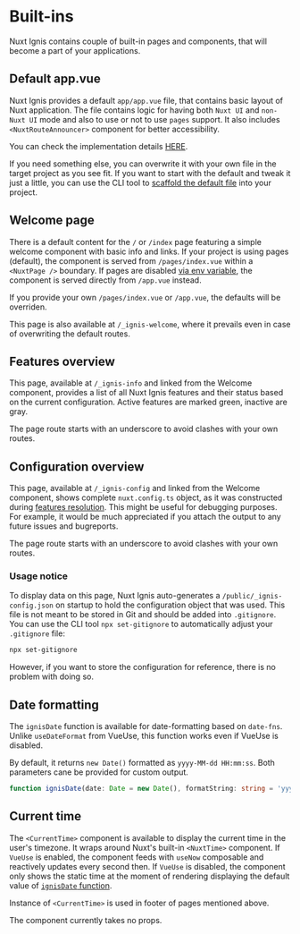 # Built-ins

Nuxt Ignis contains couple of built-in pages and components, that will become a part of your applications.

## Default app.vue

Nuxt Ignis provides a default `app/app.vue` file, that contains basic layout of Nuxt application. The file contains logic for having both `Nuxt UI` and `non-Nuxt UI` mode and also to use or not to use `pages` support. It also includes `<NuxtRouteAnnouncer>` component for better accessibility.

You can check the implementation details [HERE](https://github.com/AloisSeckar/nuxt-ignis/blob/v0.5.1/core/app/app.vue).

If you need something else, you can overwrite it with your own file in the target project as you see fit. If you want to start with the default and tweak it just a little, you can use the CLI tool to [scaffold the default file](/3-12-features-cli.html#set-app-vue) into your project.

## Welcome page

There is a default content for the `/` or `/index` page featuring a simple welcome component with basic info and links. If your project is using pages (default), the component is served from `/pages/index.vue` within a `<NuxtPage />` boundary. If pages are disabled [via env variable](/3-10-features-nuxt.html#pages), the component is served directly from `/app.vue` instead.

If you provide your own `/pages/index.vue` or `/app.vue`, the defaults will be overriden.

This page is also available at `/_ignis-welcome`, where it prevails even in case of overwriting the default routes.

## Features overview

This page, available at `/_ignis-info` and linked from the Welcome component, provides a list of all Nuxt Ignis features and their status based on the current configuration. Active features are marked green, inactive are gray. 

The page route starts with an underscore to avoid clashes with your own routes.

## Configuration overview

This page, available at `/_ignis-config` and linked from the Welcome component, shows complete `nuxt.config.ts` object, as it was constructed during [features resolution](/2-1-configuration.html#the-big-picture). This might be useful for debugging purposes. For example, it would be much appreciated if you attach the output to any future issues and bugreports.

The page route starts with an underscore to avoid clashes with your own routes.

### Usage notice

To display data on this page, Nuxt Ignis auto-generates a `/public/_ignis-config.json` on startup to hold the configuration object that was used. This file is not meant to be stored in Git and should be added into `.gitignore`. You can use the CLI tool `npx set-gitignore` to automatically adjust your `.gitignore` file:

```bash
npx set-gitignore
```

However, if you want to store the configuration for reference, there is no problem with doing so.

## Date formatting

The `ignisDate` function is available for date-formatting based on `date-fns`. Unlike `useDateFormat` from VueUse, this function works even if VueUse is disabled.

By default, it returns `new Date()` formatted as `yyyy-MM-dd HH:mm:ss`. Both parameters cane be provided for custom output.

```ts
function ignisDate(date: Date = new Date(), formatString: string = 'yyyy-MM-dd HH:mm:ss'): string
```

## Current time

The `<CurrentTime>` component is available to display the current time in the user's timezone. It wraps around Nuxt's built-in `<NuxtTime>` component. If `VueUse` is enabled, the component feeds with `useNow` composable and reactively updates every second then. If `VueUse` is disabled, the component only shows the static time at the moment of rendering displaying the default value of [`ignisDate` function](#date-formatting).

Instance of `<CurrentTime>` is used in footer of pages mentioned above.

The component currently takes no props.
